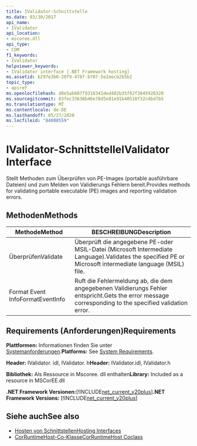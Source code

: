 ```yaml
---
title: IValidator-Schnittstelle
ms.date: 03/30/2017
api_name:
- IValidator
api_location:
- mscoree.dll
api_type:
- COM
f1_keywords:
- IValidator
helpviewer_keywords:
- IValidator interface [.NET Framework hosting]
ms.assetid: b297e3b0-20f9-478f-b707-5e2eecb2b5b2
topic_type:
- apiref
ms.openlocfilehash: d8e5ab607f9310341ded482b35f02f3845926328
ms.sourcegitcommit: 03fec33630b46e78d5e81e91b40518f32c4bd7b5
ms.translationtype: MT
ms.contentlocale: de-DE
ms.lasthandoff: 05/27/2020
ms.locfileid: "84008559"
---
```

# <a name="ivalidator-interface"></a><span data-ttu-id="768ac-102">IValidator-Schnittstelle</span><span class="sxs-lookup"><span data-stu-id="768ac-102">IValidator Interface</span></span>
<span data-ttu-id="768ac-103">Stellt Methoden zum Überprüfen von PE-Images (portable ausführbare Dateien) und zum Melden von Validierungs Fehlern bereit.</span><span class="sxs-lookup"><span data-stu-id="768ac-103">Provides methods for validating portable executable (PE) images and reporting validation errors.</span></span>  
  
## <a name="methods"></a><span data-ttu-id="768ac-104">Methoden</span><span class="sxs-lookup"><span data-stu-id="768ac-104">Methods</span></span>  
  
|<span data-ttu-id="768ac-105">Methode</span><span class="sxs-lookup"><span data-stu-id="768ac-105">Method</span></span>|<span data-ttu-id="768ac-106">BESCHREIBUNG</span><span class="sxs-lookup"><span data-stu-id="768ac-106">Description</span></span>|  
|------------|-----------------|  
|<span data-ttu-id="768ac-107">Überprüfen</span><span class="sxs-lookup"><span data-stu-id="768ac-107">Validate</span></span>|<span data-ttu-id="768ac-108">Überprüft die angegebene PE-oder MSIL-Datei (Microsoft Intermediate Language).</span><span class="sxs-lookup"><span data-stu-id="768ac-108">Validates the specified PE or Microsoft intermediate language (MSIL) file.</span></span>|  
|<span data-ttu-id="768ac-109">Format Event Info</span><span class="sxs-lookup"><span data-stu-id="768ac-109">FormatEventInfo</span></span>|<span data-ttu-id="768ac-110">Ruft die Fehlermeldung ab, die dem angegebenen Validierungs Fehler entspricht.</span><span class="sxs-lookup"><span data-stu-id="768ac-110">Gets the error message corresponding to the specified validation error.</span></span>|  
  
## <a name="requirements"></a><span data-ttu-id="768ac-111">Requirements (Anforderungen)</span><span class="sxs-lookup"><span data-stu-id="768ac-111">Requirements</span></span>  
 <span data-ttu-id="768ac-112">**Plattformen:** Informationen finden Sie unter [Systemanforderungen](../../get-started/system-requirements.md).</span><span class="sxs-lookup"><span data-stu-id="768ac-112">**Platforms:** See [System Requirements](../../get-started/system-requirements.md).</span></span>  
  
 <span data-ttu-id="768ac-113">**Header:** IValidator. idl, IValidator. h</span><span class="sxs-lookup"><span data-stu-id="768ac-113">**Header:** IValidator.idl, IValidator.h</span></span>  
  
 <span data-ttu-id="768ac-114">**Bibliothek:** Als Ressource in Mscoree. dll enthalten</span><span class="sxs-lookup"><span data-stu-id="768ac-114">**Library:** Included as a resource in MSCorEE.dll</span></span>  
  
 <span data-ttu-id="768ac-115">**.NET Framework Versionen:**[!INCLUDE[net_current_v20plus](../../../../includes/net-current-v20plus-md.md)]</span><span class="sxs-lookup"><span data-stu-id="768ac-115">**.NET Framework Versions:** [!INCLUDE[net_current_v20plus](../../../../includes/net-current-v20plus-md.md)]</span></span>  
  
## <a name="see-also"></a><span data-ttu-id="768ac-116">Siehe auch</span><span class="sxs-lookup"><span data-stu-id="768ac-116">See also</span></span>

- [<span data-ttu-id="768ac-117">Hosten von Schnittstellen</span><span class="sxs-lookup"><span data-stu-id="768ac-117">Hosting Interfaces</span></span>](hosting-interfaces.md)
- [<span data-ttu-id="768ac-118">CorRuntimeHost-Co-Klasse</span><span class="sxs-lookup"><span data-stu-id="768ac-118">CorRuntimeHost Coclass</span></span>](corruntimehost-coclass.md)
